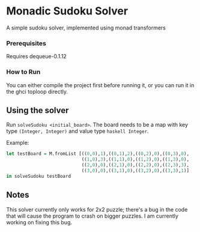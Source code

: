 # Monadic Sudoku Solver

A simple sudoku solver, implemented using monad transformers

### Prerequisites

Requires dequeue-0.1.12

### How to Run

You can either compile the project first before running it, or
you can run it in the ghci toploop directly.

## Using the solver

Run `solveSudoku <initial_board>`. The board needs to be a map with 
key type `(Integer, Integer)` and value type `haskell Integer`.

Example: 

```haskell 
let testBoard = M.fromList [((0,0),1),((0,1),2),((0,2),0),((0,3),0),
                            ((1,0),3),((1,1),0),((1,2),0),((1,3),0),
                            ((2,0),0),((2,1),0),((2,2),0),((2,3),3),
                            ((3,0),0),((3,1),0),((3,2),0),((3,3),1)]
in solveSudoku testBoard
```

## Notes

This solver currently only works for 2x2 puzzle; there's a bug in the code that
will cause the program to crash on bigger puzzles. I am currently working on
fixing this bug.
